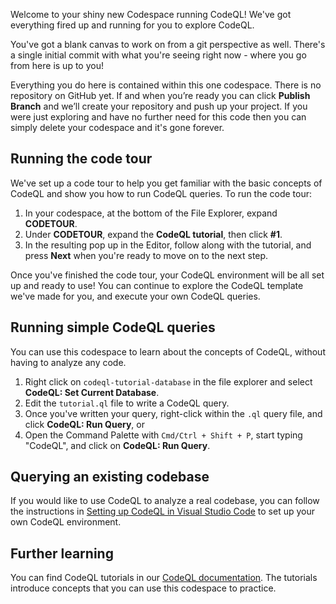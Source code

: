 Welcome to your shiny new Codespace running CodeQL! We've got everything fired up and running for you to explore CodeQL.

You've got a blank canvas to work on from a git perspective as well. There's a single initial commit with what you're seeing right now - where you go from here is up to you!

Everything you do here is contained within this one codespace. There is no repository on GitHub yet. If and when you’re ready you can click **Publish Branch** and we’ll create your repository and push up your project. If you were just exploring and have no further need for this code then you can simply delete your codespace and it's gone forever.

## Running the code tour

We've set up a code tour to help you get familiar with the basic concepts of CodeQL and show you how to run CodeQL queries. To run the code tour:

1. In your codespace, at the bottom of the File Explorer, expand **CODETOUR**.
1. Under **CODETOUR**, expand the **CodeQL tutorial**, then click **#1**. 
1. In the resulting pop up in the Editor, follow along with the tutorial, and press **Next** when you're ready to move on to the next step.

Once you've finished the code tour, your CodeQL environment will be all set up and ready to use! You can continue to explore the CodeQL template we've made for you, and execute your own CodeQL queries.

## Running simple CodeQL queries

You can use this codespace to learn about the concepts of CodeQL, without having to analyze any code.

1. Right click on `codeql-tutorial-database` in the file explorer and select **CodeQL: Set Current Database**.
1. Edit the `tutorial.ql` file to write a CodeQL query.
1. Once you've written your query, right-click within the `.ql` query file, and click **CodeQL: Run Query**, or
1. Open the Command Palette with `Cmd/Ctrl + Shift + P`, start typing "CodeQL", and click on **CodeQL: Run Query**.

## Querying an existing codebase

If you would like to use CodeQL to analyze a real codebase, you can follow the instructions in [Setting up CodeQL in Visual Studio Code](https://codeql.github.com/docs/codeql-for-visual-studio-code/setting-up-codeql-in-visual-studio-code/) to set up your own CodeQL environment. 

## Further learning 

You can find CodeQL tutorials in our [CodeQL documentation](https://codeql.github.com/docs/writing-codeql-queries/ql-tutorials/). The tutorials introduce concepts that you can use this codespace to practice.
